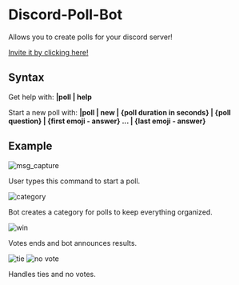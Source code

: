# Discord-Poll-Bot

Allows you to create polls for your discord server!

[Invite it by clicking here!](https://discord.com/api/oauth2/authorize?client_id=848256855297753100&permissions=533918592112&scope=bot)

## Syntax

Get help with:
**|poll | help**

Start a new poll with:
**|poll | new | {poll duration in seconds} | {poll question} | {first emoji - answer} ... | {last emoji - answer}**

## Example

![msg_capture](https://user-images.githubusercontent.com/62239520/138573047-4c4e4984-9a6d-4439-8266-96f3b66ea917.PNG)

User types this command to start a poll.

![category](https://user-images.githubusercontent.com/62239520/138573062-4a85cd94-489f-4b3c-b6d8-0d2bd97f220a.PNG)

Bot creates a category for polls to keep everything organized.

![win](https://user-images.githubusercontent.com/62239520/138573082-eb217957-bfe6-4817-8c9d-935fa511c8dd.PNG)

Votes ends and bot announces results.

![tie](https://user-images.githubusercontent.com/62239520/138573092-a600fbf1-268a-45d2-b86e-a774963081e9.PNG)
![no vote](https://user-images.githubusercontent.com/62239520/138573096-50b47a29-798b-4959-877e-ea0731ff2059.PNG)

Handles ties and no votes.


